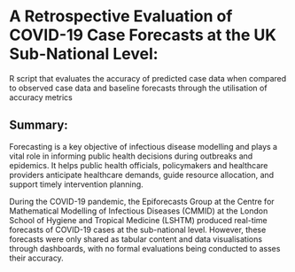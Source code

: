 # A Retrospective Evaluation of COVID-19 Case Forecasts at the UK Sub-National Level:
R script that evaluates the accuracy of predicted case data when compared to observed case data and baseline forecasts through the utilisation of accuracy metrics

## Summary:
Forecasting is a key objective of infectious disease modelling and plays a vital role in informing public health decisions during outbreaks and epidemics. It helps public health officials, policymakers and healthcare providers anticipate healthcare demands, guide resource allocation, and support timely intervention planning.

During the COVID-19 pandemic, the Epiforecasts Group at the Centre for Mathematical Modelling of Infectious Diseases (CMMID) at the London School of Hygiene and Tropical Medicine (LSHTM) produced real-time forecasts of COVID-19 cases at the sub-national level. However, these forecasts were only shared as tabular content and data visualisations through dashboards, with no formal evaluations being conducted to asses their accuracy.
